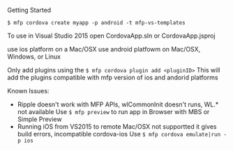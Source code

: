 Getting Started

    $ mfp cordova create myapp -p android -t mfp-vs-templates

To use in Visual Studio 2015 open CordovaApp.sln or CordovaApp.jsproj

use ios platform on a Mac/OSX
use android platfowm on Mac/OSX, Windows, or Linux

Only add plugins using the `$ mfp cordova plugin add <pluginID>`
This will add the plugins compatible with mfp version of ios and andorid platforms


Known Issues:
- Ripple doesn't work with MFP APIs, wlCommonInit doesn't runs, WL.* not available
Use `$ mfp preview` to run app in Browser with MBS or Simple Preview
- Running iOS from VS2015 to remote Mac/OSX not supportted it gives build errors, incompatible cordova-ios
Use `$ mfp cordova emulate|run -p ios` 

